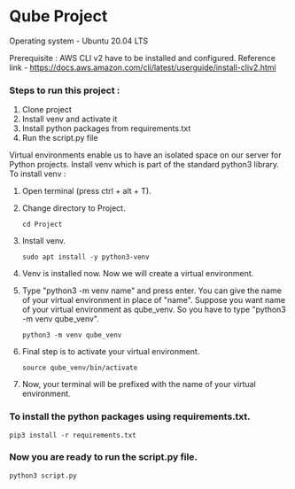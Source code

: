 # Qube Project

Operating system - Ubuntu 20.04 LTS

Prerequisite : AWS CLI v2 have to be installed and configured. Reference link - https://docs.aws.amazon.com/cli/latest/userguide/install-cliv2.html


### Steps to run this project :

1. Clone project
2. Install venv and activate it
3. Install python packages from requirements.txt
4. Run the script.py file


Virtual environments enable us to have an isolated space on our server for Python projects. Install venv which is part of the standard python3 library. To install venv :

1. Open terminal (press ctrl + alt + T).
2. Change directory to Project.

    ```cd Project```

3. Install venv.

    ```sudo apt install -y python3-venv```

4. Venv is installed now. Now we will create a virtual environment.
5. Type "python3 -m venv name" and press enter. You can give the name of your virtual environment in place of "name". Suppose you want name of your virtual environment as qube_venv. So you have to type "python3 -m venv qube_venv".

    ```python3 -m venv qube_venv```

6. Final step is to activate your virtual environment. 

    ```source qube_venv/bin/activate```

7. Now, your terminal will be prefixed with the name of your virtual environment.


### To install the python packages using requirements.txt.

```pip3 install -r requirements.txt```

### Now you are ready to run the script.py file.

```python3 script.py```